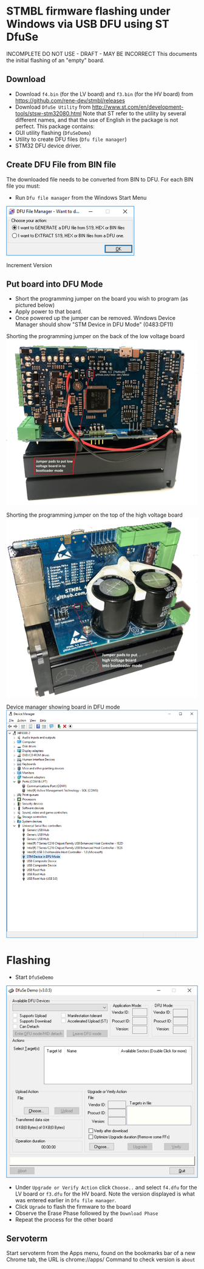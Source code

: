 # STMBL firmware flashing under Windows via USB DFU using ST DfuSe
INCOMPLETE DO NOT USE - DRAFT - MAY BE INCORRECT
This documents the initial flashing of an "empty" board.
## Download
- Download `f4.bin` (for the LV board) and `f3.bin` (for the HV board) from https://github.com/rene-dev/stmbl/releases
- Download `DfuSe Utility` from http://www.st.com/en/development-tools/stsw-stm32080.html 
Note that ST refer to the utility by several different names, and that the use of English in the package is not perfect. This package contains:
- GUI utility flashing (`DfuSeDemo`)
- Utility to create DFU files (`Dfu file manager`)
- STM32 DFU device driver.
## Create DFU File from BIN file
The downloaded file needs to be converted from BIN to DFU. For each BIN file you must:
- Run `Dfu file manager` from the Windows Start Menu

![DFM](screenshots/DFM_Run.png)


Increment Version
## Put board into DFU Mode
- Short the programming jumper on the board you wish to program (as pictured below)
- Apply power to that board.
- Once powered up the jumper can be removed. Windows Device Manager should show "STM Device in DFU Mode" (0483:DF11)

Shorting the programming jumper on the back of the low voltage board 
![Screenshot of `STMBL4.1_Low Voltage_Bootloader Jumper pads`](screenshots/STMBL4.1_LV_BL_J.png)	

Shorting the programming jumper on the top of the high voltage board 
![Screenshot of `STMBL4.1_High Voltage_Bootloader Jumper pads`](screenshots/STMBL4.1_HV_BL_J.png)	

Device manager showing board in DFU mode
![Device Manager](screenshots/Board_in_DFU_Mode.png)

# Flashing

- Start `DfuSeDemo`

![Screenshot of `DfUse`](screenshots/DfuSe.png)

- Under `Upgrade or Verify Action` click `Choose..` and select `f4.dfu` for the LV board or `f3.dfu` for the HV board. Note the version displayed is what was entered earlier in `Dfu file manager`.
- Click `Ugrade` to flash the firmware to the board
- Observe the Erase Phase followed by the `Download Phase`
- Repeat the process for the other board
## Servoterm
Start servoterm from the Apps menu, found on the bookmarks bar of a new Chrome tab, the URL is chrome://apps/
Command to check version is `about`

